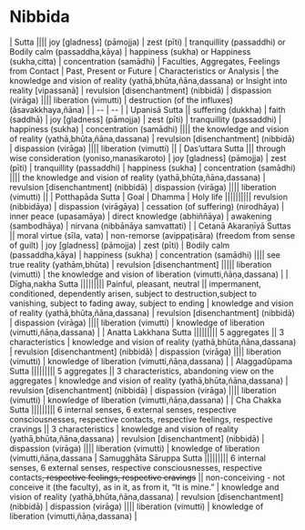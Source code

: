 # Nibbida

| Sutta |||| joy [gladness] (pāmojja) | zest (pīti) | tranquillity (passaddhi) or Bodily calm (passaddha,kāya) | happiness (sukha) or Happiness (sukha,citta) | concentration (samādhi) | Faculties, Aggregates, Feelings from Contact | Past, Present or Future | Characteristics or Analysis | the knowledge and vision of reality (yathā,bhūta,ñāna,dassana) or Insight into reality [vipassanā] | revulsion [disenchantment] (nibbidā) | dispassion (virāga) |||| liberation (vimutti) | destruction (of the influxes) (āsavakkhaya,ñāna) |
| -- | -- |
| Upanisā Sutta || suffering (dukkha) | faith (saddhā) | joy [gladness] (pāmojja) | zest (pīti) | tranquillity (passaddhi) | happiness (sukha) | concentration (samādhi) |||| the knowledge and vision of reality (yathā,bhūta,ñāna,dassana) | revulsion [disenchantment] (nibbidā) | dispassion (virāga) |||| liberation (vimutti) ||
|  Das’uttara Sutta ||| through wise consideration (yoniso,manasikaroto) | joy [gladness] (pāmojja) | zest (pīti) | tranquillity (passaddhi) | happiness (sukha) | concentration (samādhi) |||| the knowledge and vision of reality (yathā,bhūta,ñāna,dassana) | revulsion [disenchantment] (nibbidā) | dispassion (virāga) |||| liberation (vimutti) ||
| Potthapāda Sutta | Goal | Dhamma | Holy life |||||||||| revulsion (nibbidāya) | dispassion (virāgāya) | cessation (of suffering) (nirodhāya) | inner peace (upasamāya) | direct knowledge (abhiññāya) | awakening (sambodhāya) |  nirvana (nibbānāya samvattati) |
|  Cetanā Akaraṇīyā Suttas || moral virtue (sīla, vata) | non-remorse (avippaṭisāra) (freedom from sense of guilt) | joy [gladness] (pāmojja) | zest (pīti) | Bodily calm (passaddha,kāya) | happiness (sukha) | concentration (samādhi) |||| see true reality (yathām,bhūta) | revulsion [disenchantment] ||||| liberation (vimutti) | the knowledge and vision of liberation (vimutti,ñāṇa,dassana) |
| Dīgha,nakha Sutta ||||||||| Painful, pleasant, neutral || impermanent, conditioned, dependently arisen, subject to destruction,subject to vanishing, subject to fading away, subject to ending | knowledge and vision of reality (yathā,bhūta,ñāna,dassana) | revulsion [disenchantment] (nibbidā) | dispassion (virāga) |||| liberation (vimutti) | knowledge of liberation (vimutti,ñāṇa,dassana) |
| Anatta Lakkhana Sutta ||||||||| 5 aggregates || 3 characteristics | knowledge and vision of reality (yathā,bhūta,ñāna,dassana) | revulsion [disenchantment] (nibbidā) | dispassion (virāga) |||| liberation (vimutti) | knowledge of liberation (vimutti,ñāṇa,dassana) |
| Alaggadûpama Sutta ||||||||| 5 aggregates || 3 characteristics, abandoning view on the aggregates | knowledge and vision of reality (yathā,bhūta,ñāna,dassana) | revulsion [disenchantment] (nibbidā) | dispassion (virāga) |||| liberation (vimutti) | knowledge of liberation (vimutti,ñāṇa,dassana) |
| Cha Chakka Sutta ||||||||| 6 internal senses, 6 external senses, respective consciousnesses, respective contacts, respective feelings,  respective cravings || 3 characteristics | knowledge and vision of reality (yathā,bhūta,ñāna,dassana) | revulsion [disenchantment] (nibbidā) | dispassion (virāga) |||| liberation (vimutti) | knowledge of liberation (vimutti,ñāṇa,dassana
| Samugghāta Sāruppa Sutta ||||||||| 6 internal senses, 6 external senses, respective consciousnesses, respective contacts~~, respective feelings,  respective cravings~~ || non-conceiving - not conceive it (the faculty), as in it, as from it, “It is mine.” | knowledge and vision of reality (yathā,bhūta,ñāna,dassana) | revulsion [disenchantment] (nibbidā) | dispassion (virāga) |||| liberation (vimutti) | knowledge of liberation (vimutti,ñāṇa,dassana) |
